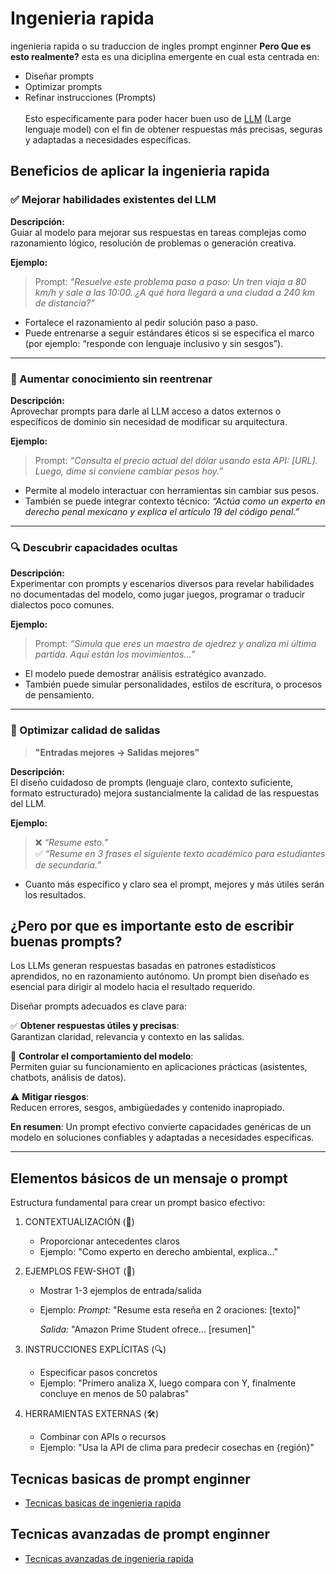 # Ingenieria rapida 

ingenieria rapida o su traduccion de ingles prompt enginner **Pero Que es esto realmente?** esta es una diciplina emergente en cual esta centrada en:
- Diseñar prompts
- Optimizar prompts
- Refinar instrucciones (Prompts)<br><br>
Esto especificamente para poder hacer buen uso de [LLM](../llms/LLMS.md) (Large lenguaje model) con el fin de obtener respuestas más precisas, seguras y adaptadas a necesidades específicas.

## **Beneficios de aplicar la ingenieria rapida**



### ✅ Mejorar habilidades existentes del LLM
**Descripción:**  
Guiar al modelo para mejorar sus respuestas en tareas complejas como razonamiento lógico, resolución de problemas o generación creativa.

**Ejemplo:**  
> Prompt: *“Resuelve este problema paso a paso: Un tren viaja a 80 km/h y sale a las 10:00. ¿A qué hora llegará a una ciudad a 240 km de distancia?”*

- Fortalece el razonamiento al pedir solución paso a paso.
- Puede entrenarse a seguir estándares éticos si se especifica el marco (por ejemplo: “responde con lenguaje inclusivo y sin sesgos”).

---

### 🚀 Aumentar conocimiento sin reentrenar
**Descripción:**  
Aprovechar prompts para darle al LLM acceso a datos externos o específicos de dominio sin necesidad de modificar su arquitectura.

**Ejemplo:**  
> Prompt: *“Consulta el precio actual del dólar usando esta API: [URL]. Luego, dime si conviene cambiar pesos hoy.”*

- Permite al modelo interactuar con herramientas sin cambiar sus pesos.
- También se puede integrar contexto técnico: *“Actúa como un experto en derecho penal mexicano y explica el artículo 19 del código penal.”*

---

### 🔍 Descubrir capacidades ocultas
**Descripción:**  
Experimentar con prompts y escenarios diversos para revelar habilidades no documentadas del modelo, como jugar juegos, programar o traducir dialectos poco comunes.

**Ejemplo:**  
> Prompt: *“Simula que eres un maestro de ajedrez y analiza mi última partida. Aquí están los movimientos...”*

- El modelo puede demostrar análisis estratégico avanzado.
- También puede simular personalidades, estilos de escritura, o procesos de pensamiento.

---

### 🎯 Optimizar calidad de salidas  
> **"Entradas mejores → Salidas mejores"**

**Descripción:**  
El diseño cuidadoso de prompts (lenguaje claro, contexto suficiente, formato estructurado) mejora sustancialmente la calidad de las respuestas del LLM.

**Ejemplo:**  
> ❌ *“Resume esto.”*  
> ✅ *“Resume en 3 frases el siguiente texto académico para estudiantes de secundaria.”*

- Cuanto más específico y claro sea el prompt, mejores y más útiles serán los resultados.

## ¿Pero por que es importante esto de escribir buenas prompts?


Los LLMs generan respuestas basadas en patrones estadísticos aprendidos, no en razonamiento autónomo. Un prompt bien diseñado es esencial para dirigir al modelo hacia el resultado requerido.

Diseñar prompts adecuados es clave para:

✅ **Obtener respuestas útiles y precisas**:  
Garantizan claridad, relevancia y contexto en las salidas.

🧠 **Controlar el comportamiento del modelo**:  
Permiten guiar su funcionamiento en aplicaciones prácticas (asistentes, chatbots, análisis de datos).

⚠️ **Mitigar riesgos**:  
Reducen errores, sesgos, ambigüedades y contenido inapropiado.

**En resumen**: Un prompt efectivo convierte capacidades genéricas de un modelo en soluciones confiables y adaptadas a necesidades específicas.


---

## Elementos básicos de un mensaje o prompt

Estructura fundamental para crear un prompt basico efectivo:

1. CONTEXTUALIZACIÓN (🧠)
   - Proporcionar antecedentes claros
   - Ejemplo: 
     "Como experto en derecho ambiental, explica..."

2. EJEMPLOS FEW-SHOT (📝)
   - Mostrar 1-3 ejemplos de entrada/salida
   - Ejemplo:
     *Prompt:* 
     "Resume esta reseña en 2 oraciones: [texto]"
     
     *Salida:*
     "Amazon Prime Student ofrece... [resumen]"

3. INSTRUCCIONES EXPLÍCITAS (🔍)
   - Especificar pasos concretos
   - Ejemplo:
     "Primero analiza X, luego compara con Y, 
      finalmente concluye en menos de 50 palabras"

4. HERRAMIENTAS EXTERNAS (🛠️)
   - Combinar con APIs o recursos
   - Ejemplo:
     "Usa la API de clima para predecir cosechas en {región}"


## Tecnicas basicas de prompt enginner
- [Tecnicas basicas de ingenieria rapida](./tecnicas-basica.md)

## Tecnicas avanzadas de prompt enginner
- [Tecnicas avanzadas de ingenieria rapida](./tecnicas-avanzadas.md)


